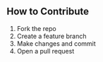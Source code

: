 ## How to Contribute
1. Fork the repo
2. Create a feature branch
3. Make changes and commit
4. Open a pull request
